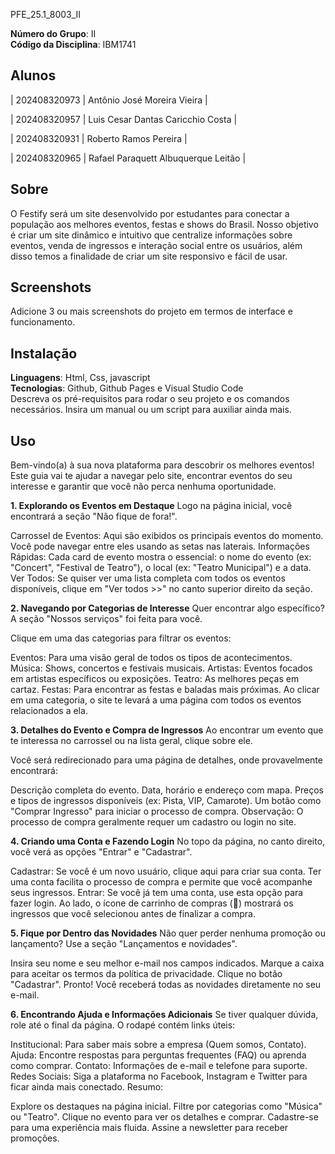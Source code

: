 PFE_25.1_8003_II
 

**Número do Grupo**: II <br>
**Código da Disciplina**: IBM1741 <br>

## Alunos

| 202408320973 |  Antônio José Moreira Vieira |

| 202408320957 |  Luis Cesar Dantas Caricchio Costa |

| 202408320931 |  Roberto Ramos Pereira |

| 202408320965 |  Rafael Paraquett Albuquerque Leitão |



## Sobre 
O Festify será um site desenvolvido por estudantes para conectar a população aos melhores eventos, festas e shows do Brasil. Nosso objetivo é criar um site dinâmico e intuitivo que centralize informações sobre eventos, venda de ingressos e interação social entre os usuários, além disso temos a finalidade de criar um site responsivo e fácil de usar.

## Screenshots
Adicione 3 ou mais screenshots do projeto em termos de interface e funcionamento.

## Instalação 

**Linguagens**: Html, Css, javascript<br>
**Tecnologias**: Github, Github Pages e Visual Studio Code<br>
Descreva os pré-requisitos para rodar o seu projeto e os comandos necessários.
Insira um manual ou um script para auxiliar ainda mais.

## Uso 
Bem-vindo(a) à sua nova plataforma para descobrir os melhores eventos! Este guia vai te ajudar a navegar pelo site, encontrar eventos do seu interesse e garantir que você não perca nenhuma oportunidade.

**1. Explorando os Eventos em Destaque**
Logo na página inicial, você encontrará a seção "Não fique de fora!".

Carrossel de Eventos: Aqui são exibidos os principais eventos do momento. Você pode navegar entre eles usando as setas nas laterais.
Informações Rápidas: Cada card de evento mostra o essencial: o nome do evento (ex: "Concert", "Festival de Teatro"), o local (ex: "Teatro Municipal") e a data.
Ver Todos: Se quiser ver uma lista completa com todos os eventos disponíveis, clique em "Ver todos >>" no canto superior direito da seção.

**2. Navegando por Categorias de Interesse**
Quer encontrar algo específico? A seção "Nossos serviços" foi feita para você.

Clique em uma das categorias para filtrar os eventos:

Eventos: Para uma visão geral de todos os tipos de acontecimentos.
Música: Shows, concertos e festivais musicais.
Artistas: Eventos focados em artistas específicos ou exposições.
Teatro: As melhores peças em cartaz.
Festas: Para encontrar as festas e baladas mais próximas.
Ao clicar em uma categoria, o site te levará a uma página com todos os eventos relacionados a ela.

**3. Detalhes do Evento e Compra de Ingressos**
Ao encontrar um evento que te interessa no carrossel ou na lista geral, clique sobre ele.

Você será redirecionado para uma página de detalhes, onde provavelmente encontrará:

Descrição completa do evento.
Data, horário e endereço com mapa.
Preços e tipos de ingressos disponíveis (ex: Pista, VIP, Camarote).
Um botão como "Comprar Ingresso" para iniciar o processo de compra.
Observação: O processo de compra geralmente requer um cadastro ou login no site.

**4. Criando uma Conta e Fazendo Login**
No topo da página, no canto direito, você verá as opções "Entrar" e "Cadastrar".

Cadastrar: Se você é um novo usuário, clique aqui para criar sua conta. Ter uma conta facilita o processo de compra e permite que você acompanhe seus ingressos.
Entrar: Se você já tem uma conta, use esta opção para fazer login.
Ao lado, o ícone de carrinho de compras (🛒) mostrará os ingressos que você selecionou antes de finalizar a compra.

**5. Fique por Dentro das Novidades**
Não quer perder nenhuma promoção ou lançamento? Use a seção "Lançamentos e novidades".

Insira seu nome e seu melhor e-mail nos campos indicados.
Marque a caixa para aceitar os termos da política de privacidade.
Clique no botão "Cadastrar".
Pronto! Você receberá todas as novidades diretamente no seu e-mail.

**6. Encontrando Ajuda e Informações Adicionais**
Se tiver qualquer dúvida, role até o final da página. O rodapé contém links úteis:

Institucional: Para saber mais sobre a empresa (Quem somos, Contato).
Ajuda: Encontre respostas para perguntas frequentes (FAQ) ou aprenda como comprar.
Contato: Informações de e-mail e telefone para suporte.
Redes Sociais: Siga a plataforma no Facebook, Instagram e Twitter para ficar ainda mais conectado.
Resumo:

Explore os destaques na página inicial.
Filtre por categorias como "Música" ou "Teatro".
Clique no evento para ver os detalhes e comprar.
Cadastre-se para uma experiência mais fluida.
Assine a newsletter para receber promoções.




